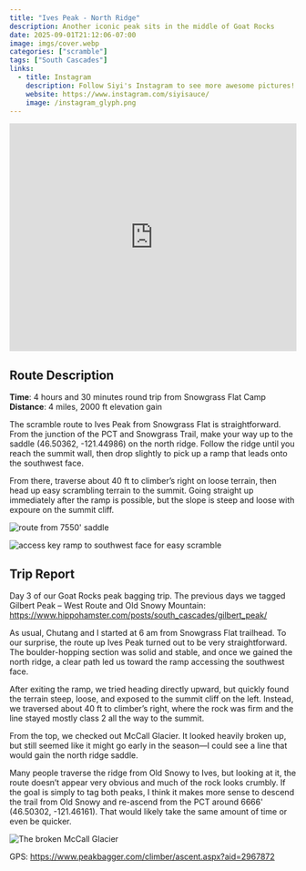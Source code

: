 ```yaml
---
title: "Ives Peak - North Ridge"
description: Another iconic peak sits in the middle of Goat Rocks
date: 2025-09-01T21:12:06-07:00
image: imgs/cover.webp
categories: ["scramble"]
tags: ["South Cascades"]
links:
  - title: Instagram
    description: Follow Siyi's Instagram to see more awesome pictures!
    website: https://www.instagram.com/siyisauce/
    image: /instagram_glyph.png
---
```

<iframe src="https://caltopo.com/m/0AMFD8C" width="100%" height="400px" frameBorder="0"></iframe>

## Route Description
**Time**: 4 hours and 30 minutes round trip from Snowgrass Flat Camp
**Distance**: 4 miles, 2000 ft elevation gain

The scramble route to Ives Peak from Snowgrass Flat is straightforward. From the junction of the PCT and Snowgrass Trail, make your way up to the saddle (46.50362, -121.44986) on the north ridge. Follow the ridge until you reach the summit wall, then drop slightly to pick up a ramp that leads onto the southwest face.

From there, traverse about 40 ft to climber’s right on loose terrain, then head up easy scrambling terrain to the summit. Going straight up immediately after the ramp is possible, but the slope is steep and loose with expoure on the summit cliff.

![route from 7550' saddle](imgs/saddle.webp)

![access key ramp to southwest face for easy scramble](imgs/upper.webp)

## Trip Report
Day 3 of our Goat Rocks peak bagging trip. The previous days we tagged Gilbert Peak – West Route and Old Snowy Mountain: https://www.hippohamster.com/posts/south_cascades/gilbert_peak/

As usual, Chutang and I started at 6 am from Snowgrass Flat trailhead. To our surprise, the route up Ives Peak turned out to be very straightforward. The boulder-hopping section was solid and stable, and once we gained the north ridge, a clear path led us toward the ramp accessing the southwest face.

After exiting the ramp, we tried heading directly upward, but quickly found the terrain steep, loose, and exposed to the summit cliff on the left. Instead, we traversed about 40 ft to climber’s right, where the rock was firm and the line stayed mostly class 2 all the way to the summit.

From the top, we checked out McCall Glacier. It looked heavily broken up, but still seemed like it might go early in the season—I could see a line that would gain the north ridge saddle.

Many people traverse the ridge from Old Snowy to Ives, but looking at it, the route doesn’t appear very obvious and much of the rock looks crumbly. If the goal is simply to tag both peaks, I think it makes more sense to descend the trail from Old Snowy and re-ascend from the PCT around 6666' (46.50302, -121.46161). That would likely take the same amount of time or even be quicker.

 ![The broken McCall Glacier](imgs/glacier.webp)

 GPS: https://www.peakbagger.com/climber/ascent.aspx?aid=2967872

